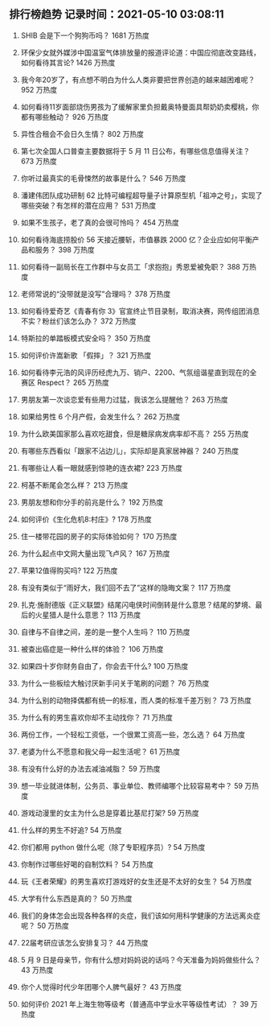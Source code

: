 
## 排行榜趋势 记录时间：2021-05-10 03:08:11
  
  1. SHIB 会是下一个狗狗币吗？ 1681 万热度
    
  2. 环保少女就外媒涉中国温室气体排放量的报道评论道：中国应彻底改变路线，如何看待其言论? 1426 万热度
    
  3. 我今年20岁了，有点想不明白为什么人类非要把世界创造的越来越困难呢？ 952 万热度
    
  4. 如何看待11岁面部烧伤男孩为了缓解家里负担戴奥特曼面具帮奶奶卖樱桃，你都有哪些触动？ 926 万热度
    
  5. 异性合租会不会日久生情？ 802 万热度
    
  6. 第七次全国人口普查主要数据将于 5 月 11 日公布，有哪些信息值得关注？ 673 万热度
    
  7. 你听过最真实的毛骨悚然的故事是什么？ 546 万热度
    
  8. 潘建伟团队成功研制 62 比特可编程超导量子计算原型机「祖冲之号」，实现了哪些突破？有怎样的潜在应用？ 531 万热度
    
  9. 如果不生孩子，老了真的会很可怜吗？ 454 万热度
    
  10. 如何看待海底捞股价 56 天接近腰斩，市值暴跌 2000 亿？企业应如何平衡产品和服务？ 398 万热度
    
  11. 如何看待一副局长在工作群中与女员工「求抱抱」秀恩爱被免职？ 388 万热度
    
  12. 老师常说的“没带就是没写”合理吗？ 378 万热度
    
  13. 如何看待爱奇艺《青春有你 3》官宣终止节目录制，取消决赛，网传组团消息不实？粉丝们该怎么办？ 372 万热度
    
  14. 特斯拉的单踏板模式安全吗？ 350 万热度
    
  15. 如何评价许嵩新歌 「假摔」？ 321 万热度
    
  16. 如何看待李元浩的风评历经虎九万、销户、2200、气氛组谐星直到现在的全赛区 Respect？ 265 万热度
    
  17. 男朋友第一次谈恋爱有些用力过猛，我该怎么提醒他？ 263 万热度
    
  18. 如果给男性 6 个月产假，会发生什么？ 262 万热度
    
  19. 为什么欧美国家那么喜欢吃甜食，但是糖尿病发病率却不高？ 255 万热度
    
  20. 有哪些东西看似「跟家不沾边儿」，实际却是真家居神器？ 240 万热度
    
  21. 有哪些让人看一眼就感到惊艳的连衣裙? 223 万热度
    
  22. 柯基不断尾会怎么样？ 213 万热度
    
  23. 男朋友想和你分手的前兆是什么？ 192 万热度
    
  24. 如何评价《生化危机8:村庄》? 178 万热度
    
  25. 住一楼带花园的房子的实际体验如何？ 170 万热度
    
  26. 为什么起点中文网大量出现飞卢风？ 167 万热度
    
  27. 苹果12值得购买吗? 122 万热度
    
  28. 有没有类似于“雨好大，我们回不去了”这样的隐晦文案？ 117 万热度
    
  29. 扎克·施耐德版《正义联盟》结尾闪电侠时间倒转是什么意思？结尾的梦境、最后的火星猎人是什么意思？ 113 万热度
    
  30. 自律与不自律之间，差的是一整个人生吗？ 110 万热度
    
  31. 被查出癌症是一种什么样的体验？ 106 万热度
    
  32. 如果四十岁你财务自由了，你会去干什么? 100 万热度
    
  33. 为什么一些板绘大触讨厌新手问关于笔刷的问题？ 76 万热度
    
  34. 为什么别的动物择偶都有统一的标准，而人类的标准千差万别？ 73 万热度
    
  35. 为什么有的男生喜欢你却不主动找你？ 71 万热度
    
  36. 两份工作，一个轻松工资低，一个很累工资高一些，怎么选？ 64 万热度
    
  37. 老婆为什么不愿意和我父母一起生活呢？ 61 万热度
    
  38. 有没有什么好的办法去减油减脂？ 59 万热度
    
  39. 想一毕业就进体制，公务员、事业单位、教师编哪个比较容易考中？ 59 万热度
    
  40. 游戏动漫里的女主为什么总是穿着比基尼打架? 59 万热度
    
  41. 什么样的男生不好追? 54 万热度
    
  42. 你们都用 python 做什么呢（除了专职程序员）? 54 万热度
    
  43. 你制作过哪些好喝的自制饮料？ 54 万热度
    
  44. 玩《王者荣耀》的男生喜欢打游戏好的女生还是不太好的女生？ 54 万热度
    
  45. 大学有什么东西是真的？ 50 万热度
    
  46. 我们的身体怎会出现各种各样的炎症，我们该如何用科学健康的方法远离炎症呢？ 50 万热度
    
  47. 22届考研应该怎么安排复习？ 44 万热度
    
  48. 5 月 9 日是母亲节，你有什么想对妈妈说的话吗？今天准备为妈妈做些什么？ 43 万热度
    
  49. 你个人觉得时代少年团哪个人脾气最好？ 43 万热度
    
  50. 如何评价 2021 年上海生物等级考（普通高中学业水平等级性考试）？ 39 万热度
    